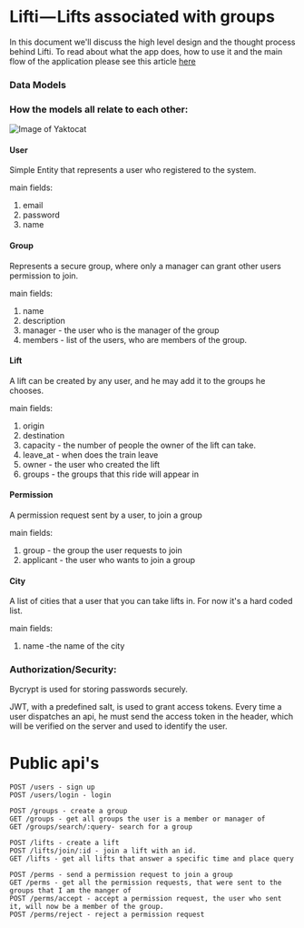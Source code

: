 # Lifti — Lifts associated with groups

In this document we'll discuss the high level design and the thought process behind Lifti.
To read about what the app does, how to use it and the main flow of the application please see this article [here](https://medium.com/@shayaajzner/test-test-test-67027d263a3b)

### Data Models

### How the models all relate to each other:

![Image of Yaktocat](https://drive.google.com/uc?id=0B_ciQLEjqv8bRDdJUEJtRHRzdG8)

#### User
Simple Entity that represents a user who registered to the system. 

main fields:

1. email
2. password
3. name

#### Group
Represents a secure group, where only a manager can grant other users permission to join.

main fields:

1. name
2. description
3. manager - the user who is the manager of the group
4. members - list of the users, who are members of the group.

#### Lift
A lift can be created by any user, and he may add it to the groups he chooses.

main fields:

1. origin
2. destination
3. capacity - the number of people the owner of the lift can take.
4. leave_at - when does the train leave
5. owner - the user who created the lift
6. groups - the groups that this ride will appear in

#### Permission
A permission request sent by a user, to join a group

main fields:

1. group - the group the user requests to join
2. applicant - the user who wants to join a group

#### City
A list of cities that a user that you can take lifts in. For now it's a hard coded list.

main fields:

1. name -the name of the city


### Authorization/Security:

Bycrypt is used for storing passwords securely.

JWT, with a predefined salt, is used to grant access tokens.
Every time a user dispatches an api, he must send the access token in the header, which will be verified on the server and used to identify the user.


# Public api's



    POST /users - sign up
    POST /users/login - login

    POST /groups - create a group
    GET /groups - get all groups the user is a member or manager of
    GET /groups/search/:query- search for a group

    POST /lifts - create a lift
    POST /lifts/join/:id - join a lift with an id.
    GET /lifts - get all lifts that answer a specific time and place query

    POST /perms - send a permission request to join a group
    GET /perms - get all the permission requests, that were sent to the groups that I am the manger of
    POST /perms/accept - accept a permission request, the user who sent it, will now be a member of the group.
    POST /perms/reject - reject a permission request
